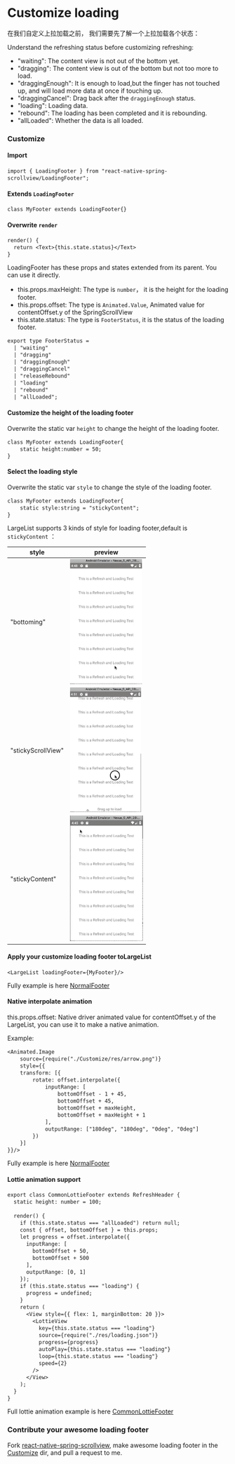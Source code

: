 # Customize loading

在我们自定义上拉加载之前， 我们需要先了解一个上拉加载各个状态：

Understand the refreshing status before customizing refreshing:

* "waiting": The content view is not out of the bottom yet.
* "dragging": The content view is out of the bottom but not too more to load.
* "draggingEnough": It is enough to load,but the finger has not touched up, and will load more data at once if touching up.
* "draggingCancel": Drag back after the `draggingEnough` status.
* "loading": Loading data.
* "rebound": The loading has been completed and it is rebounding.
* "allLoaded": Whether the data is all loaded.

### Customize

#### Import
```$js
import { LoadingFooter } from "react-native-spring-scrollview/LoadingFooter";
```

#### Extends `LoadingFooter`
```$js
class MyFooter extends LoadingFooter{}
```

#### Overwrite `render`
```$js
render() {
  return <Text>{this.state.status}</Text>
}
```

LoadingFooter has these props and states extended from its parent. You can use it directly.
* this.props.maxHeight: The type is `number`， it is the height for the loading footer.
* this.props.offset: The type is `Animated.Value`, Animated value for contentOffset.y of the SpringScrollView
* this.state.status: The type is `FooterStatus`, it is the status of the loading footer.
```$js
export type FooterStatus =
  | "waiting"
  | "dragging"
  | "draggingEnough"
  | "draggingCancel"
  | "releaseRebound"
  | "loading"
  | "rebound"
  | "allLoaded";
```

#### Customize the height of the loading footer
Overwrite the static var `height` to change the height of the loading footer.
```$js
class MyFooter extends LoadingFooter{
    static height:number = 50;
}
```

#### Select the loading style

Overwrite the static var `style` to change the style of the loading footer.
```
class MyFooter extends LoadingFooter{
    static style:string = "stickyContent";
}
```

LargeList supports 3 kinds of style for loading footer,default is `stickyContent` ：

style  |  preview
---- | ------
"bottoming" | ![bottoming](../../res/LoadingBottoming.gif)
"stickyScrollView" | ![stickyScrollView](../../res/LoadingStickyScrollView.gif)
"stickyContent" | ![stickyContent](../../res/LoadingStickyContent.gif)

#### Apply your customize loading footer toLargeList
```$js
<LargeList loadingFooter={MyFooter}/>
```

Fully example is here [NormalFooter](https://github.com/bolan9999/react-native-spring-scrollview/blob/master/src/LoadingFooter.js)

#### Native interpolate animation

this.props.offset: Native driver animated value for contentOffset.y of the LargeList, you can use it to make a native animation.

Example:

```$js
<Animated.Image
    source={require("./Customize/res/arrow.png")}
    style={{
    transform: [{
        rotate: offset.interpolate({
            inputRange: [
                bottomOffset - 1 + 45,
                bottomOffset + 45,
                bottomOffset + maxHeight,
                bottomOffset + maxHeight + 1
            ],
            outputRange: ["180deg", "180deg", "0deg", "0deg"]
        })
    }]
}}/>
```

Fully example is here [NormalFooter](https://github.com/bolan9999/react-native-spring-scrollview/blob/master/src/NormalFooter.js)

#### Lottie animation support

```
export class CommonLottieFooter extends RefreshHeader {
  static height: number = 100;

  render() {
    if (this.state.status === "allLoaded") return null;
    const { offset, bottomOffset } = this.props;
    let progress = offset.interpolate({
      inputRange: [
        bottomOffset + 50,
        bottomOffset + 500
      ],
      outputRange: [0, 1]
    });
    if (this.state.status === "loading") {
      progress = undefined;
    }
    return (
      <View style={{ flex: 1, marginBottom: 20 }}>
        <LottieView
          key={this.state.status === "loading"}
          source={require("./res/loading.json")}
          progress={progress}
          autoPlay={this.state.status === "loading"}
          loop={this.state.status === "loading"}
          speed={2}
        />
      </View>
    );
  }
}
```
Full lottie animation example is here [CommonLottieFooter](https://github.com/bolan9999/react-native-spring-scrollview/blob/master/src/Customize/CommonLottieFooter.js)

### Contribute your awesome loading footer

Fork [react-native-spring-scrollview](https://github.com/bolan9999/react-native-spring-scrollview), make awesome loading footer in the [Customize](https://github.com/bolan9999/react-native-spring-scrollview/tree/master/src/Customize) dir, and pull a request to me.
